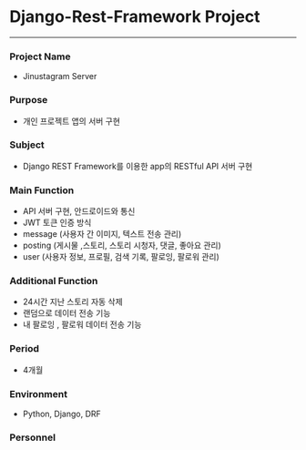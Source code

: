 # Django-Rest-Framework Project
------------------

### Project Name
   - Jinustagram Server
   
### Purpose
   - 개인 프로젝트 앱의 서버 구현  

### Subject
   - Django REST Framework를 이용한 app의 RESTful API 서버 구현
   
### Main Function
  - API 서버 구현, 안드로이드와 통신
  - JWT 토큰 인증 방식
  - message (사용자 간 이미지, 텍스트 전송 관리)
  - posting (게시물 ,스토리, 스토리 시청자, 댓글, 좋아요 관리)
  - user (사용자 정보, 프로필, 검색 기록, 팔로잉, 팔로워 관리)
  
### Additional Function
  - 24시간 지난 스토리 자동 삭제
  - 랜덤으로 데이터 전송 기능
  - 내 팔로잉 , 팔로워 데이터 전송 기능
  
### Period
   - 4개월
   
### Environment
   - Python, Django, DRF
   
### Personnel 
